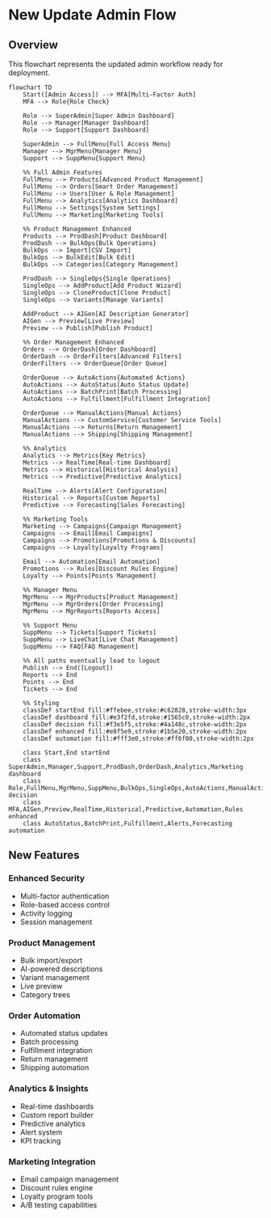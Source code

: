 # New Update Admin Flow

## Overview
This flowchart represents the updated admin workflow ready for deployment.

```mermaid
flowchart TD
    Start([Admin Access]) --> MFA[Multi-Factor Auth]
    MFA --> Role{Role Check}
    
    Role --> SuperAdmin[Super Admin Dashboard]
    Role --> Manager[Manager Dashboard]
    Role --> Support[Support Dashboard]
    
    SuperAdmin --> FullMenu{Full Access Menu}
    Manager --> MgrMenu{Manager Menu}
    Support --> SuppMenu{Support Menu}
    
    %% Full Admin Features
    FullMenu --> Products[Advanced Product Management]
    FullMenu --> Orders[Smart Order Management]
    FullMenu --> Users[User & Role Management]
    FullMenu --> Analytics[Analytics Dashboard]
    FullMenu --> Settings[System Settings]
    FullMenu --> Marketing[Marketing Tools]
    
    %% Product Management Enhanced
    Products --> ProdDash[Product Dashboard]
    ProdDash --> BulkOps{Bulk Operations}
    BulkOps --> Import[CSV Import]
    BulkOps --> BulkEdit[Bulk Edit]
    BulkOps --> Categories[Category Management]
    
    ProdDash --> SingleOps{Single Operations}
    SingleOps --> AddProduct[Add Product Wizard]
    SingleOps --> CloneProduct[Clone Product]
    SingleOps --> Variants[Manage Variants]
    
    AddProduct --> AIGen[AI Description Generator]
    AIGen --> Preview[Live Preview]
    Preview --> Publish[Publish Product]
    
    %% Order Management Enhanced
    Orders --> OrderDash[Order Dashboard]
    OrderDash --> OrderFilters[Advanced Filters]
    OrderFilters --> OrderQueue[Order Queue]
    
    OrderQueue --> AutoActions{Automated Actions}
    AutoActions --> AutoStatus[Auto Status Update]
    AutoActions --> BatchPrint[Batch Processing]
    AutoActions --> Fulfillment[Fulfillment Integration]
    
    OrderQueue --> ManualActions{Manual Actions}
    ManualActions --> CustomService[Customer Service Tools]
    ManualActions --> Returns[Return Management]
    ManualActions --> Shipping[Shipping Management]
    
    %% Analytics
    Analytics --> Metrics{Key Metrics}
    Metrics --> RealTime[Real-time Dashboard]
    Metrics --> Historical[Historical Analysis]
    Metrics --> Predictive[Predictive Analytics]
    
    RealTime --> Alerts[Alert Configuration]
    Historical --> Reports[Custom Reports]
    Predictive --> Forecasting[Sales Forecasting]
    
    %% Marketing Tools
    Marketing --> Campaigns{Campaign Management}
    Campaigns --> Email[Email Campaigns]
    Campaigns --> Promotions[Promotions & Discounts]
    Campaigns --> Loyalty[Loyalty Programs]
    
    Email --> Automation[Email Automation]
    Promotions --> Rules[Discount Rules Engine]
    Loyalty --> Points[Points Management]
    
    %% Manager Menu
    MgrMenu --> MgrProducts[Product Management]
    MgrMenu --> MgrOrders[Order Processing]
    MgrMenu --> MgrReports[Reports Access]
    
    %% Support Menu
    SuppMenu --> Tickets[Support Tickets]
    SuppMenu --> LiveChat[Live Chat Management]
    SuppMenu --> FAQ[FAQ Management]
    
    %% All paths eventually lead to logout
    Publish --> End([Logout])
    Reports --> End
    Points --> End
    Tickets --> End
    
    %% Styling
    classDef startEnd fill:#ffebee,stroke:#c62828,stroke-width:3px
    classDef dashboard fill:#e3f2fd,stroke:#1565c0,stroke-width:2px
    classDef decision fill:#f3e5f5,stroke:#4a148c,stroke-width:2px
    classDef enhanced fill:#e8f5e9,stroke:#1b5e20,stroke-width:2px
    classDef automation fill:#fff3e0,stroke:#ff6f00,stroke-width:2px
    
    class Start,End startEnd
    class SuperAdmin,Manager,Support,ProdDash,OrderDash,Analytics,Marketing dashboard
    class Role,FullMenu,MgrMenu,SuppMenu,BulkOps,SingleOps,AutoActions,ManualActions,Metrics,Campaigns decision
    class MFA,AIGen,Preview,RealTime,Historical,Predictive,Automation,Rules enhanced
    class AutoStatus,BatchPrint,Fulfillment,Alerts,Forecasting automation
```

## New Features

### Enhanced Security
- Multi-factor authentication
- Role-based access control
- Activity logging
- Session management

### Product Management
- Bulk import/export
- AI-powered descriptions
- Variant management
- Live preview
- Category trees

### Order Automation
- Automated status updates
- Batch processing
- Fulfillment integration
- Return management
- Shipping automation

### Analytics & Insights
- Real-time dashboards
- Custom report builder
- Predictive analytics
- Alert system
- KPI tracking

### Marketing Integration
- Email campaign management
- Discount rules engine
- Loyalty program tools
- A/B testing capabilities